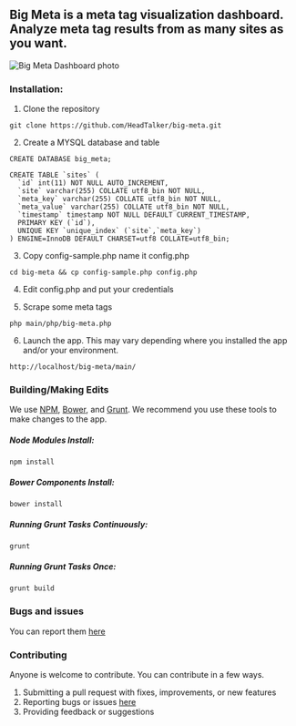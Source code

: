 <h2>Big Meta is a meta tag visualization dashboard.  Analyze meta tag results from as many sites as you want.</h2>

![Big Meta Dashboard photo](http://i.imgur.com/7rFgMLr.png)

<h3>Installation:</h3>

1.  Clone the repository
  ```
  git clone https://github.com/HeadTalker/big-meta.git
  ```

2. Create a MYSQL database and table

  ```
  CREATE DATABASE big_meta;
  ```

  ```
  CREATE TABLE `sites` (
    `id` int(11) NOT NULL AUTO_INCREMENT,
    `site` varchar(255) COLLATE utf8_bin NOT NULL,
    `meta_key` varchar(255) COLLATE utf8_bin NOT NULL,
    `meta_value` varchar(255) COLLATE utf8_bin NOT NULL,
    `timestamp` timestamp NOT NULL DEFAULT CURRENT_TIMESTAMP,
    PRIMARY KEY (`id`),
    UNIQUE KEY `unique_index` (`site`,`meta_key`)
  ) ENGINE=InnoDB DEFAULT CHARSET=utf8 COLLATE=utf8_bin;
  ```

3.  Copy config-sample.php name it config.php

  ```
  cd big-meta && cp config-sample.php config.php
  ```

4.  Edit config.php and put your credentials

5.  Scrape some meta tags

  ```
  php main/php/big-meta.php
  ```

6.  Launch the app. This may vary depending where you installed the app and/or your environment.

  ```
  http://localhost/big-meta/main/
  ```


<h3>Building/Making Edits</h3>

We use <a href="https://www.npmjs.com/">NPM</a>, <a href="http://bower.io/">Bower</a>, and <a href="http://gruntjs.com/">Grunt</a>.  We recommend you use these tools to make changes to the app.

<h5>Node Modules Install:</h5>

```
npm install
```

<h5>Bower Components Install:</h5>

```
bower install
```

<h5>Running Grunt Tasks Continuously:</h5>

```
grunt
```
<h5>Running Grunt Tasks Once:</h5>

```
grunt build
```

<h3>Bugs and issues</h3>

You can report them <a href="https://github.com/HeadTalker/big-meta/issues">here</a>

<h3>Contributing</h3>

Anyone is welcome to contribute.   You can contribute in a few ways.

1.  Submitting a pull request with fixes, improvements, or new features
2.  Reporting bugs or issues <a href="https://github.com/HeadTalker/big-meta/issues">here</a>
3.  Providing feedback or suggestions
